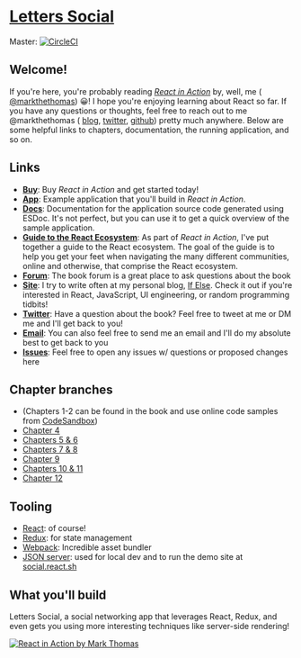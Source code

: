 # [Letters Social](https://ifelse.io/book)

Master: [![CircleCI](https://circleci.com/gh/react-in-action/letters-social.svg?style=svg)](https://circleci.com/gh/react-in-action/letters-social)

## Welcome!

If you're here, you're probably reading [_React in Action_](https://ifelse.io/book) by, well, me ( [@markthethomas](https://github.com/markthethomas)) 😀! I hope you're enjoying learning about React so far. If you have any questions or thoughts, feel free to reach out to me @markthethomas ( [blog](https://ifelse.io), [twitter](https://twitter.com/markthethomas), [github](https://github.com/markthethomas)) pretty much anywhere. Below are some helpful links to chapters, documentation, the running application, and so on.

## Links

* [**Buy**](https://ifelse.io/book): Buy _React in Action_ and get started today!
* [**App**](https://social.react.sh): Example application that you'll build in _React in Action_.
* [**Docs**](https://docs.react.sh): Documentation for the application source code generated using ESDoc. It's not perfect, but you can use it to get a quick overview of the sample application.
* [**Guide to the React Ecosystem**](https://ifelse.io/2018/07/04/a-guide-to-the-react-ecosystem/): As part of _React in Action_, I've put together a guide to the React ecosystem. The goal of the guide is to help you get your feet when navigating the many different communities, online and otherwise, that comprise the React ecosystem.
* [**Forum**](https://forums.manning.com/forums/react-in-action): The book forum is a great place to ask questions about the book
* [**Site**](https://ifelse.io): I try to write often at my personal blog, <a href="https://ifelse.io" target="_blank" rel="noopener noreferrer">If Else</a>. Check it out if you're interested in React, JavaScript, UI engineering, or random programming tidbits!
* [**Twitter**](https://twitter.com/markthethomas): Have a question about the book? Feel free to tweet at me or DM me and I'll get back to you!
* <b><a href="mailto:hello@ifelse.io">Email</a></b>: You can also feel free to send me an email and I'll do my absolute best to get back to you
* [**Issues**](https://github.com/react-in-action/letters-social/issues/new): Feel free to open any issues w/ questions or proposed changes here

## Chapter branches

* (Chapters 1-2 can be found in the book and use online code samples from [CodeSandbox](https://codesandbox.io))
* [Chapter 4](https://github.com/react-in-action/letters-social/tree/chapter-4)
* [Chapters 5 & 6](https://github.com/react-in-action/letters-social/tree/chapter-5-6)
* [Chapters 7 & 8](https://github.com/react-in-action/letters-social/tree/chapter-7-8)
* [Chapter 9](https://github.com/react-in-action/letters-social/tree/chapter-9)
* [Chapters 10 & 11](https://github.com/react-in-action/letters-social/tree/chapter-10-11)
* [Chapter 12](https://github.com/react-in-action/letters-social/tree/chapter-12)

## Tooling

* [React](https://reactjs.org): of course!
* [Redux](https://redux.js.org): for state management
* [Webpack](https://webpack.js.org/): Incredible asset bundler
* [JSON server](https://github.com/typicode/json-server): used for local dev and to run the demo site at [social.react.sh](https://social.react.sh)

## What you'll build

Letters Social, a social networking app that leverages React, Redux, and even gets you using more interesting techniques like server-side rendering!

[![React in Action by Mark Thomas](https://cdn.ifelse.io/images/letters-social-screencap.png)](https://ifelse.io/book)
